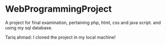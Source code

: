 # WebProgrammingProject
A project for final examination, pertaining php, html, css and java script. and using my sql database.

Tariq ahmad: I cloned the project in my local machine!
